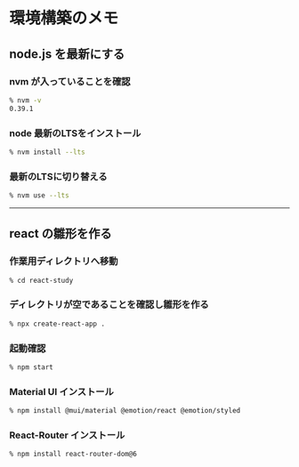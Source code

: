 # 環境構築のメモ
## node.js を最新にする
### nvm が入っていることを確認
```zsh
% nvm -v
0.39.1
```
### node 最新のLTSをインストール
```zsh
% nvm install --lts
```
### 最新のLTSに切り替える
```zsh
% nvm use --lts
```

***
## react の雛形を作る
### 作業用ディレクトリへ移動
```zsh
% cd react-study
```
### ディレクトリが空であることを確認し雛形を作る
```zsh
% npx create-react-app .
```

### 起動確認
```zsh
% npm start
```

### Material UI インストール
```zsh
% npm install @mui/material @emotion/react @emotion/styled
```

### React-Router インストール
```zsh
% npm install react-router-dom@6
```
